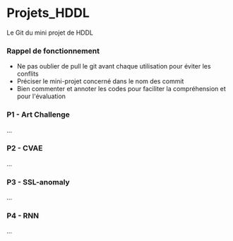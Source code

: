# Projets_HDDL

Le Git du mini projet de HDDL

### Rappel de fonctionnement
* Ne pas oublier de pull le git avant chaque utilisation pour éviter les conflits
* Préciser le mini-projet concerné dans le nom des commit
* Bien commenter et annoter les codes pour faciliter la compréhension et pour l'évaluation

### P1 - Art Challenge 
...

### P2 - CVAE
...

### P3 - SSL-anomaly
...

### P4 - RNN
...
